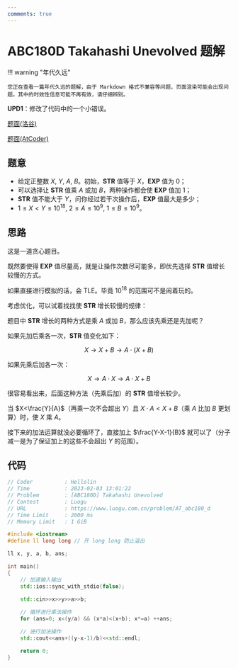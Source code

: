 ```yaml
---
comments: true
---
```


# ABC180D Takahashi Unevolved 题解

!!! warning "年代久远"

    您正在查看一篇年代久远的题解，由于 Markdown 格式不兼容等问题，页面渲染可能会出现问题。其中的时效性信息可能不再有效，请仔细辨别。

**UPD1**：修改了代码中的一个小错误。

[题面(洛谷)](https://www.luogu.com.cn/problem/AT_abc180_d)

[题面(AtCoder)](https://atcoder.jp/contests/abc180/tasks/abc180_d)

## 题意

- 给定正整数 $X,\ Y,\ A,\ B$。初始，**STR** 值等于 $X$，**EXP** 值为 $0$；
- 可以选择让 **STR** 值乘 $A$ 或加 $B$，两种操作都会使 **EXP** 值加 $1$；
- **STR** 值不能大于 $Y$，问你经过若干次操作后，**EXP** 值最大是多少；
- $1\le X< Y\le 10^{18},\ 2\le A\le 10^9,\ 1\le B\le 10^9$。

## 思路

这是一道贪心题目。

既然要使得 **EXP** 值尽量高，就是让操作次数尽可能多，即优先选择 **STR** 值增长较慢的方式。

如果直接进行模拟的话，会 TLE。毕竟 $10^{18}$ 的范围可不是闹着玩的。

考虑优化，可以试着找找使 **STR** 增长较慢的规律：

题目中 **STR** 增长的两种方式是乘 $A$ 或加 $B$，那么应该先乘还是先加呢？

如果先加后乘各一次，**STR** 值变化如下：

$$X \to X + B \to A \cdot (X + B)$$

如果先乘后加各一次：

$$X \to A\cdot X \to A\cdot X + B$$

很容易看出来，后面这种方法（先乘后加）的 **STR** 值增长较少。

当 $X<\frac{Y}{A}$（再乘一次不会超出 $Y$）且 $X\cdot A<X+B$（乘 $A$ 比加 $B$ 更划算）时，使 $X$ 乘 $A$。

接下来的加法运算就没必要循环了，直接加上 $\frac{Y-X-1}{B}$ 就可以了（分子减一是为了保证加上的这些不会超出 $Y$ 的范围）。

## 代码

``` cpp
// Coder          : Hellolin
// Time           : 2023-02-03 13:01:22
// Problem        : [ABC180D] Takahashi Unevolved
// Contest        : Luogu
// URL            : https://www.luogu.com.cn/problem/AT_abc180_d
// Time Limit     : 2000 ms
// Memory Limit   : 1 GiB

#include <iostream>
#define ll long long // 开 long long 防止溢出

ll x, y, a, b, ans;

int main()
{
    // 加速输入输出
    std::ios::sync_with_stdio(false);
    
    std::cin>>x>>y>>a>>b;

	// 循环进行乘法操作
    for (ans=0; x<(y/a) && (x*a)<(x+b); x*=a) ++ans;

	// 进行加法操作
    std::cout<<ans+((y-x-1)/b)<<std::endl;

    return 0;
}
```
